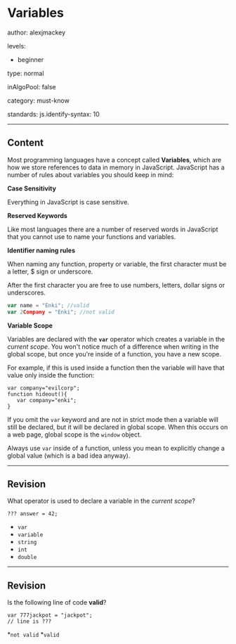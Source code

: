 # Variables
author: alexjmackey

levels:

  - beginner

type: normal

inAlgoPool: false

category: must-know

standards:
  js.identify-syntax: 10

---
## Content

Most programming languages have a concept called **Variables**, which are how we store references to data in memory in JavaScript. JavaScript has a number of rules about variables you should keep in mind:

**Case Sensitivity**

Everything in JavaScript is case sensitive.

**Reserved Keywords**

Like most languages there are a number of reserved words in JavaScript that you cannot use to name your functions and variables.

**Identifier naming rules**

When naming any function, property or variable, the first character must be a letter, $ sign or underscore.

After the first character you are free to use numbers, letters, dollar signs or underscores.

```javascript
var name = "Enki"; //valid
var 2Company = "Enki"; //not valid
```

**Variable Scope**

Variables are declared with the **`var`** operator which creates a variable in the *current scope*. You won't notice much of a difference when writing in the global scope, but once you're inside of a function, you have a new scope.

For example, if this is used inside a function then the variable will have that value only inside the function:

```
var company="evilcorp";
function hideout(){
   var company="enki";
}
```

If you omit the `var` keyword and are not in strict mode then a variable will still be declared, but it will be declared in global scope. When this occurs on a web page, global scope is the `window` object.

Always use `var` inside of a function, unless you mean to explicitly change a global value (which is a bad idea anyway).

---
## Revision

What operator is used to declare a variable in the *current scope*?

```
??? answer = 42;
```

* `var`
* `variable`
* `string`
* `int`
* `double`

---
## Revision

Is the following line of code **valid**?
```
var 777jackpot = "jackpot";
// line is ???
```

*`not valid`
*`valid`
